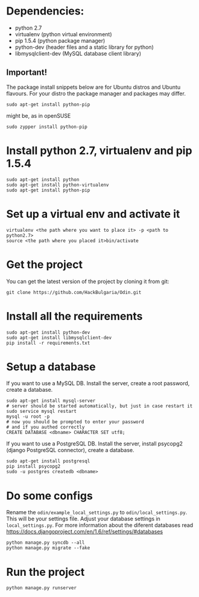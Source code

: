 # Dependencies:
* python 2.7
* virtualenv (python virtual environment)
* pip 1.5.4 (python package manager)
* python-dev (header files and a static library for python)
* libmysqlclient-dev (MySQL database client library)

## Important!
The package install snippets below are for Ubuntu distros and Ubuntu flavours.
For your distro the package manager and packages may differ.

```
sudo apt-get install python-pip
```
might be, as in openSUSE
```
sudo zypper install python-pip
```

# Install python 2.7, virtualenv and pip 1.5.4
```
sudo apt-get install python
sudo apt-get install python-virtualenv
sudo apt-get install python-pip
```

# Set up a virtual env and activate it
```
virtualenv <the path where you want to place it> -p <path to python2.7>
source <the path where you placed it>bin/activate
```

# Get the project
You can get the latest version of the project by cloning it from git:

```
git clone https://github.com/HackBulgaria/Odin.git
```

# Install all the requirements
```
sudo apt-get install python-dev
sudo apt-get install libmysqlclient-dev
pip install -r requirements.txt
```

# Setup a database
If you want to use a MySQL DB. Install the server, create a root password, create a database.
```
sudo apt-get install mysql-server
# server should be started automatically, but just in case restart it
sudo service mysql restart
mysql -u root -p
# now you should be prompted to enter your password
# and if you authed correctly
CREATE DATABASE <dbname> CHARACTER SET utf8;
```

If you want to use a PostgreSQL DB. Install the server, install psycopg2 (django PostgreSQL connector), create a database.
```
sudo apt-get install postgresql
pip install psycopg2
sudo -u postgres createdb <dbname>
```

# Do some configs
Rename the `odin/example_local_settings.py` to `odin/local_settings.py`. This will be your settings file.
Adjust your database settings in `local_settings.py`.
For more information about the diferent databases read https://docs.djangoproject.com/en/1.6/ref/settings/#databases

```
python manage.py syncdb --all
python manage.py migrate --fake
```
# Run the project
```
python manage.py runserver
```
